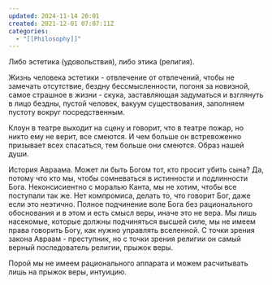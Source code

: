 ```yaml
---
updated: 2024-11-14 20:01
created: 2021-12-01 07:07:11Z
categories:
  - "[[Philosophy]]"
---
```


Либо эстетика (удовольствия), либо этика (религия).

Жизнь человека эстетики - отвлечение от отвлечений, чтобы не замечать отсутствие, бездну бессмысленности, погоня за новизной, самое страшное в жизни - скука, заставляющая задуматься и взглянуть в лицо бездны, пустой человек, вакуум существования, заполняем пустоту вокруг посредственным.

Клоун в театре выходит на сцену и говорит, что в театре пожар, но никто ему не верит, все смеются. И чем больше он встревоженно призывает всех спасаться, тем больше они смеются. Образ нашей души.

История Авраама. Может ли быть Богом тот, кто просит убить сына? Да, потому что кто мы, чтобы сомневаться в истинности и подлинности Бога. Неконсисиентно с моралью Канта, мы не хотим, чтобы все поступали так же. Нет компромиса, делать то, что говорит Бог, даже если это неэтично. Полное подчинение воле Бога без рационального обоснования и в этом и есть смысл веры, иначе это не вера. Мы лишь насекомые, которые должны подчиняться высшей силе, мы не имеем права говорить Богу, как нужно управлять вселенной. С точки зрения закона Авраам - преступник, но с точки зрения религии он самый верный последователь религии, прыжок веры.

Порой мы не имеем рационального аппарата и можем расчитывать лишь на прыжок веры, интуицию.

